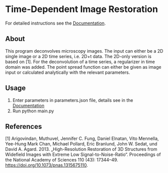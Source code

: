 
# Time-Dependent Image Restoration

For detailed instructions see the [Documentation](https://ipmi-icns-uke.github.io/TDEntropyDeconvolution/). 

## About

This program deconvolves microscopy images. The input can either be a 2D single image or a 2D time series, i.e. 2D+t data. 
The 2D-only version is based on [1]. For the deconvolution of a time series, a regularizer in time domain was added.
The point spread function can either be given as image input or calculated analytically with the relevant parameters.

## Usage

1. Enter parameters in parameters.json file, details see in the 
   [Documentation](https://ipmi-icns-uke.github.io/TDEntropyDeconvolution/)
2. Run python main.py


## References
[1] Arigovindan, Muthuvel, Jennifer C. Fung, Daniel Elnatan, Vito Mennella, Yee-Hung Mark Chan, Michael Pollard, Eric Branlund, John W. Sedat, und David A. Agard. 2013. „High-Resolution Restoration of 3D Structures from Widefield Images with Extreme Low Signal-to-Noise-Ratio“. Proceedings of the National Academy of Sciences 110 (43): 17344–49. https://doi.org/10.1073/pnas.1315675110.
